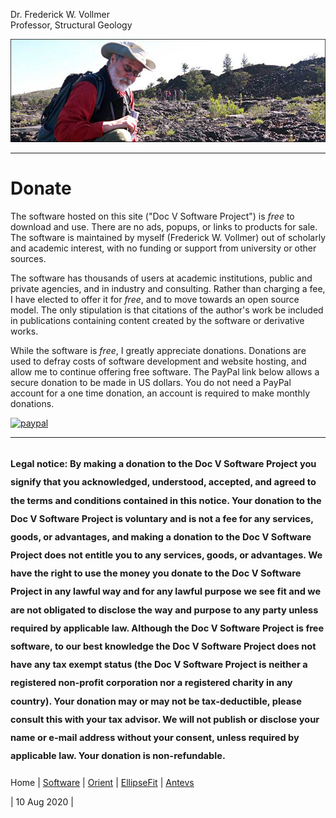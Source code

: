 Dr. Frederick W. Vollmer  
Professor, Structural Geology

![DocV](../images/Craters.jpg)

---

# Donate

The software hosted on this site ("Doc V Software Project") is <i>free</i> to download and use. There are no ads, popups, or links to products for sale. The software is maintained by myself (Frederick W. Vollmer) out of scholarly and academic interest, with no funding or support from university or other sources. 

The software has thousands of users at academic institutions, public and private agencies, and in industry and consulting. Rather than charging a fee, I have elected to offer it for <i>free</i>, and to move towards an open source model. The only stipulation is that citations of the author's work be included in publications containing content created by the software or derivative works.

While the software is <i>free</i>, I greatly appreciate donations. Donations are used to defray costs of software development and website hosting, and allow me to continue offering free software. The PayPal link below allows a secure donation to be made in US dollars. You do not need a PayPal account for a one time donation, an account is required to make monthly donations. 

[![paypal](https://www.paypalobjects.com/en_US/i/btn/btn_donateCC_LG.gif)](https://paypal.me/vollmerf)

---
<sub><sup>
Legal notice: By making a donation to the Doc V Software Project you signify that you acknowledged, understood, accepted, and agreed to the terms and conditions contained in this notice. Your donation to the Doc V Software Project is voluntary and is not a fee for any services, goods, or advantages, and making a donation to the Doc V Software Project does not entitle you to any services, goods, or advantages. We have the right to use the money you donate to the Doc V Software Project in any lawful way and for any lawful purpose we see fit and we are not obligated to disclose the way and purpose to any party unless required by applicable law. Although the Doc V Software Project is free software, to our best knowledge the Doc V Software Project does not have any tax exempt status (the Doc V Software Project is neither a registered non-profit corporation nor a registered charity in any country). Your donation may or may not be tax-deductible, please consult this with your tax advisor. We will not publish or disclose your name or e-mail address without your consent, unless required by applicable law. Your donation is non-refundable.
</sup></sub>
---

Home | [Software](software/) | [Orient](orient/) | [EllipseFit](ellipsefit/) | [Antevs](antevs/)

| 10 Aug 2020 |